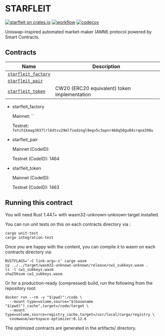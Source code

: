 # STARFLEIT
[![starfleit on crates.io](https://img.shields.io/crates/v/starfleit.svg)](https://crates.io/crates/starfleit)
[![workflow](https://github.com/starfleit/starfleit/actions/workflows/tests.yml/badge.svg)](https://github.com/starfleit/starfleit-contracts/actions/workflows/tests.yml)
[![codecov](https://codecov.io/gh/starfleit/starfleit-contracts/branch/main/graph/badge.svg?token=RKTBOBPCCW)](https://codecov.io/gh/starfleit/starfleit-contracts)

Uniswap-inspired automated market-maker (AMM) protocol powered by Smart Contracts.

## Contracts

| Name                                               | Description                                  |
| -------------------------------------------------- | -------------------------------------------- |
| [`starfleit_factory`](contracts/starfleit_factory) |                                              |
| [`starfleit_pair`](contracts/starfleit_pair)       |                                              |
| [`starfleit_token`](contracts/starfleit_token)     | CW20 (ERC20 equivalent) token implementation |

* starfleit_factory

   Mainnet: ``

   Testnet: `fetch1kmag3937lrl6dtsv29mlfsedzngl9egv5c3apnr468q50gu04zrqea398u`

* starfleit_pair

   Mainnet (CodeID): 

   Testnet (CodeID): 1464

* starfleit_token

   Mainnet (CodeID): 

   Testnet (CodeID): 1463

## Running this contract

You will need Rust 1.44.1+ with wasm32-unknown-unknown target installed.

You can run unit tests on this on each contracts directory via :

```
cargo unit-test
cargo integration-test
```

Once you are happy with the content, you can compile it to wasm on each contracts directory via:

```
RUSTFLAGS='-C link-arg=-s' cargo wasm
cp ../../target/wasm32-unknown-unknown/release/cw1_subkeys.wasm .
ls -l cw1_subkeys.wasm
sha256sum cw1_subkeys.wasm
```

Or for a production-ready (compressed) build, run the following from the repository root:

```
docker run --rm -v "$(pwd)":/code \
  --mount type=volume,source="$(basename "$(pwd)")_cache",target=/code/target \
  --mount type=volume,source=registry_cache,target=/usr/local/cargo/registry \
  cosmwasm/workspace-optimizer:0.12.6
```

The optimized contracts are generated in the artifacts/ directory.
